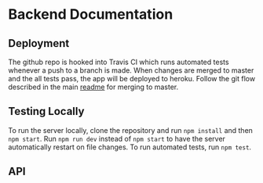 # Backend Documentation

## Deployment
The github repo is hooked into Travis CI which runs automated tests whenever a push to a branch is made. When changes are merged to master and the all tests pass, the app will be deployed to heroku. Follow the git flow described in the main [readme](https://github.com/janbro/uf-3d-printing/blob/master/README.md) for merging to master.

## Testing Locally
To run the server locally, clone the repository and run `npm install` and then `npm start`. Run `npm run dev` instead of `npm start` to have the server automatically restart on file changes. To run automated tests, run `npm test`.

## API
